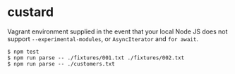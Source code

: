# custard
Vagrant environment supplied in the event that your local Node JS does not support `--experimental-modules`, or `AsyncIterator` and `for await`.
```
$ npm test
$ npm run parse -- ./fixtures/001.txt ./fixtures/002.txt
$ npm run parse -- ./customers.txt
```